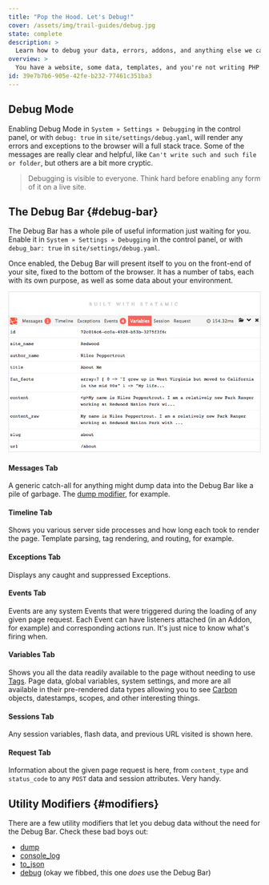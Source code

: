 ```yaml
---
title: "Pop the Hood. Let's Debug!"
cover: /assets/img/trail-guides/debug.jpg
state: complete
description: >
  Learn how to debug your data, errors, addons, and anything else we can think of.
overview: >
  You have a website, some data, templates, and you're not writing PHP anywhere. How on earth do you look under the hood? Know when something is broken? Fine-tune performance? Excellent question. Here come the answers.
id: 39e7b7b6-905e-42fe-b232-77461c351ba3
---
```


## Debug Mode

Enabling Debug Mode in `System » Settings » Debugging` in the control panel, or with `debug: true` in `site/settings/debug.yaml`, will render any errors and exceptions to the browser will a full stack trace. Some of the messages are really clear and helpful, like `Can't write such and such file or folder`, but others are a bit more cryptic.

> Debugging is visible to everyone. Think hard before enabling any form of it on a live site.

## The Debug Bar {#debug-bar}
The Debug Bar has a whole pile of useful information just waiting for you. Enable it in `System » Settings » Debugging` in the control panel, or with `debug_bar: true` in `site/settings/debug.yaml`.

Once enabled, the Debug Bar will present itself to you on the front-end of your site, fixed to the bottom of the browser. It has a number of tabs, each with its own purpose, as well as some data about your environment.

![Debug Bar](/assets/img/screenshots/debug-bar.png)

#### Messages Tab

A generic catch-all for anything might dump data into the Debug Bar like a pile of garbage. The [dump modifier][dump], for example.
#### Timeline Tab

Shows you various server side processes and how long each took to render the page. Template parsing, tag rendering, and routing, for example.

#### Exceptions Tab

Displays any caught and suppressed Exceptions.

#### Events Tab

Events are any system Events that were triggered during the loading of any given page request. Each Event can have listeners attached (in an Addon, for example) and corresponding actions run. It's just nice to know what's firing when.

#### Variables Tab

Shows you all the data readily available to the page without needing to use [Tags][tags]. Page data, global variables, system settings, and more are all available in their pre-rendered data types allowing you to see [Carbon][carbon] objects, datestamps, scopes, and other interesting things.

#### Sessions Tab

Any session variables, flash data, and previous URL visited is shown here.

#### Request Tab

Information about the given page request is here, from `content_type` and `status_code` to any `POST` data and session attributes. Very handy.

## Utility Modifiers {#modifiers}

There are a few utility modifiers that let you debug data without the need for the Debug Bar. Check these bad boys out:

- [dump][dump]
- [console_log][console_log]
- [to_json][to_json]
- [debug][debug] (okay we fibbed, this one _does_ use the Debug Bar)

[tags]: /docs/tags
[carbon]: http://carbon.nesbot.com/
[dump]: /docs/modifiers#dump
[console_log]: /docs/modifiers#console_log
[debug]: /docs/modifiers#debug
[to_json]: /docs/modifiers#to_json
